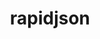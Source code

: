 ---
title: "rapidjson"
layout: cache
categories: [package, develop-2025-04-13]
meta: {"compilers": ["gcc@11.4.0"], "num_specs": 2, "num_specs_by_stack": {"hep": 2, "root": 2}, "oss": ["ubuntu22.04"], "platforms": ["linux"], "stacks": ["hep", "root"], "targets": ["x86_64_v3"], "versions": ["1.2.0-2024-08-16"]}
spec_details: [{"compiler": "gcc@11.4.0", "hash": "aqc5rhr3vjgeljcnu4fsw2n6pvi3jshe", "os": "ubuntu22.04", "platform": "linux", "size": "-", "stacks": ["hep", "root"], "target": "x86_64_v3", "variants": ["build_system=cmake", "build_type=Release", "~doc", "generator=make", "~ipo", "patches:=ee123c7"], "versions": ["1.2.0-2024-08-16"]}, {"compiler": "gcc@11.4.0", "hash": "pakbg3sxta3xe4jari3iekm5of4hweaj", "os": "ubuntu22.04", "platform": "linux", "size": "-", "stacks": ["hep", "root"], "target": "x86_64_v3", "variants": ["build_system=cmake", "build_type=Release", "~doc", "generator=make", "~ipo", "patches:=ee123c7"], "versions": ["1.2.0-2024-08-16"]}]
---